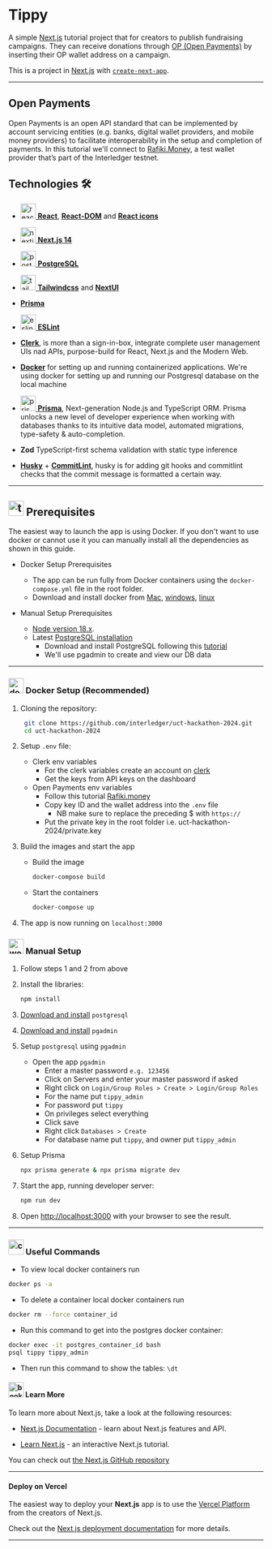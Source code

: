 # Tippy

A simple [Next.js](https://nextjs.org/) tutorial project that for creators to publish fundraising campaigns. They can receive donations through [OP (Open Payments)](https://openpayments.dev/) by inserting their OP wallet address on a campaign.

This is a project in [Next.js](https://nextjs.org/) with [`create-next-app`](https://github.com/vercel/next.js/tree/canary/packages/create-next-app).

---

## Open Payments

Open Payments is an open API standard that can be implemented by account servicing entities (e.g. banks, digital wallet providers, and mobile money providers) to facilitate interoperability in the setup and completion of payments. In this tutorial we'll connect to [Rafiki.Money](https://rafiki.money/), a test wallet provider that’s part of the Interledger testnet.

## Technologies 🛠️

- [<img width="30" height="30" src="https://img.icons8.com/plasticine/30/react.png" alt="react"/> **React**](https://react.dev/), [**React-DOM**](https://www.npmjs.com/package/react-dom) and [**React icons**](https://react-icons.github.io/react-icons/)

- [<img width="30" height="30" src="https://img.icons8.com/fluency-systems-regular/30/nextjs.png" alt="nextjs"/> **Next.js 14**](https://nextjs.org/)

- [<img width="30" height="30" src="https://img.icons8.com/?size=100&id=38561&format=png&color=000000" alt="postgresql"/> **PostgreSQL**](https://www.postgresql.org/)

- [<img width="30" height="30" src="https://img.icons8.com/color/30/tailwindcss.png" alt="tailwindcss"/> **Tailwindcss**](https://tailwindcss.com/) and [**NextUI**](https://nextui.org/)

- [**Prisma**](https://www.prisma.io/)

- [<img width="30" height="30" src="https://img.icons8.com/color/30/eslint.png" alt="eslint"/> **ESLint**](https://eslint.org/)

- [**Clerk**](https://clerk.com/), is more than a sign-in-box, integrate complete user management UIs nad APIs, purpose-build for React, Next.js and the Modern Web.

- [**Docker**](https://docs.docker.com/desktop/) for setting up and running containerized applications. We're using docker for setting up and running our Postgresql database on the local machine

- [<img width="30" height="30" src="https://img.icons8.com/ios/30/prisma-orm.png" alt="prisma orm"/> **Prisma**](https://www.prisma.io/), Next-generation Node.js and TypeScript ORM. Prisma unlocks a new level of developer experience when working with databases thanks to its intuitive data model, automated migrations, type-safety & auto-completion.

- **Zod**
  TypeScript-first schema validation with static type inference

- [**Husky**](https://typicode.github.io/husky/) + [**CommitLint**](https://commitlint.js.org/), husky is for adding git hooks and commitlint checks that the commit message is formatted a certain way.

---

## <img width="30" height="30" src="https://img.icons8.com/nolan/30/todo-list.png" alt="todo-list"/> Prerequisites

The easiest way to launch the app is using Docker. If you don't want to use docker or cannot use it you can manually install all the dependencies as shown in this guide.

- Docker Setup Prerequisites
  - The app can be run fully from Docker containers using the `docker-compose.yml` file in the root folder.
  - Download and install docker from [Mac](https://docs.docker.com/desktop/install/mac-install/), [windows](https://docs.docker.com/desktop/install/windows-install/), [linux](https://docs.docker.com/desktop/install/linux-install/)

- Manual Setup Prerequisites
  - [Node version 18.x](https://nodejs.org/en/download/).
  - Latest [PostgreSQL installation](https://www.postgresql.org/download/)
    - Download and install PostgreSQL following this [tutorial](https://www.w3schools.com/postgresql/postgresql_install.php)
    - We'll use pgadmin to create and view our DB data

---

### <img width="30" height="30" src="https://img.icons8.com/dusk/30/docker.png" alt="docker"/> Docker Setup (Recommended)

1. Cloning the repository:
   ```bash
    git clone https://github.com/interledger/uct-hackathon-2024.git
    cd uct-hackathon-2024
    ```
2. Setup `.env` file:
   - Clerk env variables
     - For the clerk variables create an account on [clerk](https://dashboard.clerk.com/sign-up?redirect_url=https%3A%2F%2Fdashboard.clerk.com%2F)
     - Get the keys from API keys on the dashboard
   - Open Payments env variables
     - Follow this tutorial [Rafiki.money](https://openpayments.dev/snippets/before-you-begin/)
     - Copy key ID and the wallet address into the `.env` file
       - NB make sure to replace the preceding $ with `https://`
     - Put the private key in the root folder i.e. uct-hackathon-2024/private.key

3. Build the images and start the app
   - Build the image
     ```bash
     docker-compose build
     ```
   - Start the containers
     ```bash
     docker-compose up
     ```
4. The app is now running on `localhost:3000`

### <img width="30" height="30" src="https://img.icons8.com/dusk/30/workstation" alt="workstation"/> Manual Setup

1. Follow steps 1 and 2 from above
2. Install the libraries:
   ```bash
   npm install
   ```
3. [Download and install](https://www.postgresql.org/download/) `postgresql`
4. [Download and install](https://www.pgadmin.org/download/) `pgadmin`
5. Setup `postgresql` using `pgadmin`
   - Open the app `pgadmin`
     - Enter a master password `e.g. 123456`
     - Click on Servers and enter your master password if asked
     - Right click on `Login/Group Roles > Create > Login/Group Roles`
     - For the name put `tippy_admin`
     - For password put `tippy`
     - On privileges select everything
     - Click save
     - Right click `Databases > Create`
     - For database name put `tippy`, and owner put `tippy_admin`

6. Setup Prisma
   ```bash
   npx prisma generate & npx prisma migrate dev
   ```

7. Start the app, running developer server:
   ```bash
   npm run dev
   ```

8. Open [http://localhost:3000](http://localhost:3000) with your browser to see the result.

---

### <img width="30" height="30" src="https://img.icons8.com/color/30/command-line.png" alt="command-line"/> Useful Commands

- To view local docker containers run

```bash
docker ps -a
```

- To delete a container local docker containers run

```bash
docker rm --force container_id
```

- Run this command to get into the postgres docker container:

```bash
docker exec -it postgres_container_id bash
psql tippy tippy_admin
```

- Then run this command to show the tables:
  `\dt`

#### <img width="30" height="30" src="https://img.icons8.com/color/30/book.png" alt="book"/> Learn More

To learn more about Next.js, take a look at the following resources:

- [Next.js Documentation](https://nextjs.org/docs) - learn about Next.js features and API.

- [Learn Next.js](https://nextjs.org/learn) - an interactive Next.js tutorial.

You can check out [the Next.js GitHub repository](https://github.com/vercel/next.js/)

---

#### Deploy on Vercel

The easiest way to deploy your **Next.js** app is to use the [Vercel Platform](https://vercel.com/new?utm_medium=default-template&filter=next.js&utm_source=create-next-app&utm_campaign=create-next-app-readme) from the creators of Next.js.

Check out the [Next.js deployment documentation](https://nextjs.org/docs/deployment) for more details.

---
